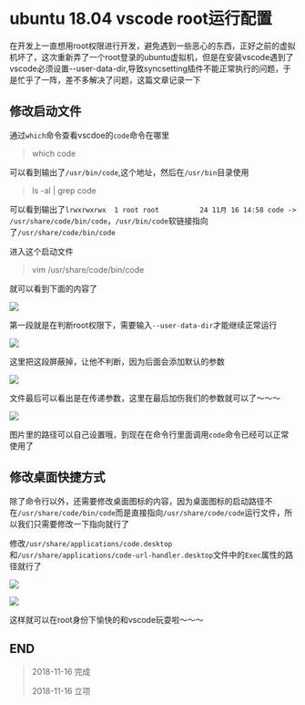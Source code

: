 # ubuntu 18.04 vscode root运行配置

在开发上一直想用root权限进行开发，避免遇到一些恶心的东西，正好之前的虚拟机坏了，这次重新弄了一个root登录的ubuntu虚拟机，但是在安装vscode遇到了vscode必须设置--user-data-dir,导致syncsetting插件不能正常执行的问题，于是忙乎了一阵，差不多解决了问题，这篇文章记录一下

## 修改启动文件

通过`which`命令查看vscdoe的`code`命令在哪里
>   which code

可以看到输出了`/usr/bin/code`,这个地址，然后在`/usr/bin`目录使用

>   ls -al | grep code

可以看到输出了`lrwxrwxrwx  1 root root          24 11月 16 14:58 code -> /usr/share/code/bin/code`，`/usr/bin/code`软链接指向了`/usr/share/code/bin/code`

进入这个启动文件

>   vim /usr/share/code/bin/code

就可以看到下面的内容了

![](http://blog-cdn.chenxiyuan.fun/18-11-16/85160796.jpg)

第一段就是在判断root权限下，需要输入`--user-data-dir`才能继续正常运行

![](http://blog-cdn.chenxiyuan.fun/18-11-16/7429030.jpg)

这里把这段屏蔽掉，让他不判断，因为后面会添加默认的参数

![](http://blog-cdn.chenxiyuan.fun/18-11-16/67284258.jpg)

文件最后可以看出是在传递参数，这里在最后加伤我们的参数就可以了～～～

![](http://blog-cdn.chenxiyuan.fun/18-11-16/62538589.jpg)

图片里的路径可以自己设置哦，到现在在命令行里面调用`code`命令已经可以正常使用了

## 修改桌面快捷方式

除了命令行以外，还需要修改桌面图标的内容，因为桌面图标的启动路径不在`/usr/share/code/bin/code`而是直接指向`/usr/share/code/code`运行文件，所以我们只需要修改一下指向就行了

修改`/usr/share/applications/code.desktop`和`/usr/share/applications/code-url-handler.desktop`文件中的`Exec`属性的路径就行了

![](http://blog-cdn.chenxiyuan.fun/18-11-16/62622068.jpg)

![](http://blog-cdn.chenxiyuan.fun/18-11-16/86494183.jpg)

这样就可以在root身份下愉快的和vscode玩耍啦～～～

## END

>   2018-11-16  完成
> 
>   2018-11-16  立项
